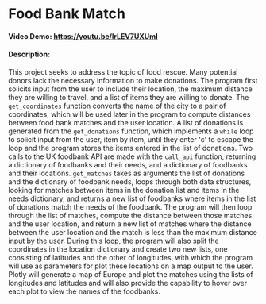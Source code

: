 # Food Bank Match
#### Video Demo: <https://youtu.be/lrLEV7UXUmI>
#### Description:
This project seeks to address the topic of food rescue. Many potential donors lack the necessary information to make donations.
The program first solicits input from the user to include their location, the maximum distance they are willing to travel, and a list of items they are willing to donate.
The ```get_coordinates``` function converts the name of the city to a pair of coordinates, which will be used later in the program to compute distances between food bank matches and the user location.
A list of donations is generated from the ```get_donations``` function, which implements a ```while``` loop to solicit input from the user, item by item, until they enter 'c' to escape the loop and the program stores the items entered in the list of donations.
Two calls to the UK foodbank API are made with the ```call_api``` function, returning a dictionary of foodbanks and their needs, and a dictionary of foodbanks and their locations.
```get_matches``` takes as arguments the list of donations and the dictionary of foodbank needs, loops through both data structures, looking for matches between items in the donation list and items in the needs dictionary, and returns a new list of foodbanks where items in the list of donations match the needs of the foodbank.
The program will then loop through the list of matches, compute the distance between those matches and the user location, and return a new list of matches where the distance between the user location and the match is less than the maximum distance input by the user.
During this loop, the program will also split the coordinates in the location dictionary and create two new lists, one consisting of latitudes and the other of longitudes, with which the program will use as parameters for plot these locations on a map output to the user.
Plotly will generate a map of Europe and plot the matches using the lists of longitudes and latitudes and will also provide the capability to hover over each plot to view the names of the foodbanks.
